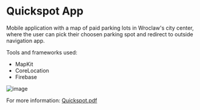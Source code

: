 # Quickspot App


Mobile application with a map of paid parking lots in Wroclaw's city center, 
where the user can pick their choosen parking spot and redirect to outside navigation app.

Tools and frameworks used:
- MapKit
- CoreLocation
- Firebase



![image](https://github.com/mateuszpazdziernik/quickspot-IOS/assets/149197500/ba42ba65-4572-4e72-93d1-a9616202ca64)

For more information:
[Quickspot.pdf](https://github.com/mateuszpazdziernik/quickspot-IOS/files/13256837/Quickspot.pdf)
